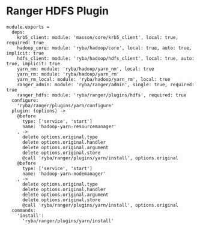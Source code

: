 # Ranger HDFS Plugin

    module.exports =
      deps:
        krb5_client: module: 'masson/core/krb5_client', local: true, required: true
        hadoop_core: module: 'ryba/hadoop/core', local: true, auto: true, implicit: true
        hdfs_client: module: 'ryba/hadoop/hdfs_client', local: true, auto: true, implicit: true
        yarn_nm: module: 'ryba/hadoop/yarn_nm', local: true
        yarn_rm: module: 'ryba/hadoop/yarn_rm'
        yarn_rm_local: module: 'ryba/hadoop/yarn_rm', local: true
        ranger_admin: module: 'ryba/ranger/admin', single: true, required: true
        ranger_hdfs: module: 'ryba/ranger/plugins/hdfs', required: true
      configure:
        'ryba/ranger/plugins/yarn/configure'
      plugin: (options) ->
        @before
          type: ['service', 'start']
          name: 'hadoop-yarn-resourcemanager'
        , ->
          delete options.original.type
          delete options.original.handler
          delete options.original.argument
          delete options.original.store
          @call 'ryba/ranger/plugins/yarn/install', options.original
        @before
          type: ['service', 'start']
          name: 'hadoop-yarn-nodemanager'
        , ->
          delete options.original.type
          delete options.original.handler
          delete options.original.argument
          delete options.original.store
          @call 'ryba/ranger/plugins/yarn/install', options.original
      commands:
        'install':
          'ryba/ranger/plugins/yarn/install'
